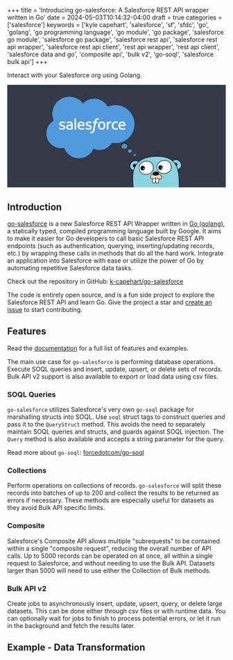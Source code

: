 +++
title = 'Introducing go-salesforce: A Salesforce REST API wrapper written in Go'
date = 2024-05-03T10:14:32-04:00
draft = true
categories = ['salesforce']
keywords = ['kyle capehart', 'salesforce', 'sf', 'sfdc', 'go', 'golang', 'go programming language', 'go module', 'go package', 'salesforce go module', 'salesforce go package', 'salesforce rest api', 'salesforce rest api wrapper', 'salesforce rest api client', 'rest api wrapper', 'rest api client', 'salesforce data and go', 'composite api', 'bulk v2', 'go-soql', 'salesforce bulk api']
+++

Interact with your Salesforce org using Golang.

![Salesforce and Golang logo](go-salesforce.png)

## Introduction
[go-salesforce](https://github.com/k-capehart/go-salesforce) is a new Salesforce REST API Wrapper written in [Go (golang)](https://go.dev/doc/), a statically typed, compiled programming language built by Google. It aims to make it easier for Go developers to call basic Salesforce REST API endpoints (such as authentication, querying, inserting/updating records, etc.) by wrapping these calls in methods that do all the hard work. Integrate an application into Salesforce with ease or utilize the power of Go by automating repetitive Salesforce data tasks.

Check out the repository in GitHub: [k-capehart/go-salesforce](https://github.com/k-capehart/go-salesforce)

The code is entirely open source, and is a fun side project to explore the Salesforce REST API and learn Go. Give the project a star and [create an issue](https://github.com/k-capehart/go-salesforce/issues) to start contributing.

## Features
Read the [documentation](https://pkg.go.dev/github.com/k-capehart/go-salesforce#section-readme) for a full list of features and examples.

The main use case for `go-salesforce` is performing database operations. Execute SOQL queries and insert, update, upsert, or delete sets of records. Bulk API v2 support is also available to export or load data using csv files.

### SOQL Queries
`go-salesforce` utilizes Salesforce's very own `go-soql` package for marshalling structs into SOQL. Use `soql` struct tags to construct queries and pass it to the `QueryStruct` method. This avoids the need to separately maintain SOQL queries and structs, and guards against SOQL injection. The `Query` method is also available and accepts a string parameter for the query.

Read more about `go-soql`: [forcedotcom/go-soql](https://github.com/forcedotcom/go-soql)

### Collections
Perform operations on collections of records. `go-salesforce` will split these records into batches of up to 200 and collect the results to be returned as errors if necessary. These methods are especially useful for datasets as they avoid Bulk API specific limits.

### Composite
Salesforce's Composite API allows multiple "subrequests" to be contained within a single "composite request", reducing the overall number of API calls. Up to 5000 records can be operated on at once, all within a single request to Salesforce, and without needing to use the Bulk API. Datasets larger than 5000 will need to use either the Collection of Bulk methods.

### Bulk API v2
Create jobs to asynchronously insert, update, upsert, query, or delete large datasets. This can be done either through csv files or with runtime data. You can optionally wait for jobs to finish to process potential errors, or let it run in the background and fetch the results later.

## Example - Data Transformation